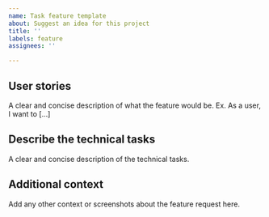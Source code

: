 ```yaml
---
name: Task feature template
about: Suggest an idea for this project
title: ''
labels: feature
assignees: ''

---
```


**User stories**
-
A clear and concise description of what the feature would be. Ex. As a user, I want to [...]

**Describe the technical tasks**
-
A clear and concise description of the technical tasks.

**Additional context**
-
Add any other context or screenshots about the feature request here.

